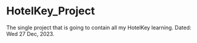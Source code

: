 # HotelKey_Project
The single project that is going to contain all my HotelKey learning. Dated: Wed 27 Dec, 2023.
